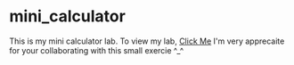 # mini_calculator
This is my mini calculator lab.
To view my lab, [Click Me](https://leangsivhan.github.io/mini_calculator/)
I'm very apprecaite for your collaborating with this small exercie ^_^